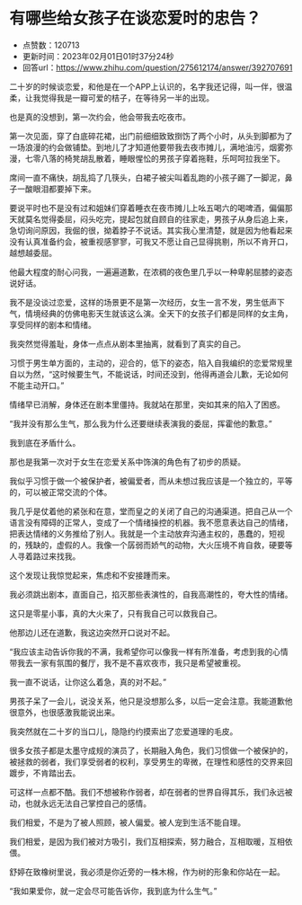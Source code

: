 # 有哪些给女孩子在谈恋爱时的忠告？
- 点赞数：120713
- 更新时间：2023年02月01日01时37分24秒
- 回答url：https://www.zhihu.com/question/275612174/answer/392707691
<body>
 <p data-pid="W0ckBg9o">二十岁的时候谈恋爱，和他是在一个APP上认识的，名字我还记得，叫一伴，很温柔，让我觉得我是一瓣可爱的桔子，在等待另一半的出现。</p>
 <p data-pid="pwV-i3RN">也是真的没想到，第一次约会，他会带我去吃夜市。</p>
 <p data-pid="tYqG6-Fr">第一次见面，穿了白底碎花裙，出门前细细致致捯饬了两个小时，从头到脚都为了一场浪漫的约会做铺垫。到地儿了才知道他要带我去夜市摊儿，满地油污，烟雾弥漫，七零八落的椅凳胡乱散着，睡眼惺忪的男孩子穿着拖鞋，乐呵呵拉我坐下。</p>
 <p data-pid="YP_Tb3I5">席间一直不痛快，胡乱捣了几筷头，白裙子被尖叫着乱跑的小孩子踢了一脚泥，鼻子一酸眼泪都要掉下来。</p>
 <p data-pid="nmehjQN6">要说平时也不是没有过和姐妹们穿着睡衣在夜市摊儿上吆五喝六的喝啤酒，偏偏那天就莫名觉得委屈，闷头吃完，提起包就自顾自的往家走，男孩子从身后追上来，急切询问原因，我倔的很，拗着脖子不说话。其实我心里清楚，就是因为他看起来没有认真准备约会，被重视感寥寥，可我又不愿让自己显得挑剔，所以不肯开口，越想越委屈。</p>
 <p data-pid="lEr_vzyi">他最大程度的耐心问我，一遍遍道歉，在浓稠的夜色里几乎以一种卑躬屈膝的姿态说好话。</p>
 <p data-pid="aX0SX899">我不是没谈过恋爱，这样的场景更不是第一次经历，女生一言不发，男生低声下气，情境经典的仿佛电影天生就该这么演。全天下的女孩子们都是同样的女主角，享受同样的剧本和情绪。</p>
 <p data-pid="QwowHhRs">我突然觉得羞耻，身体一点点从剧本里抽离，就看到了真实的自己。</p>
 <p data-pid="9ueeqGHw">习惯于男生单方面的，主动的，迎合的，低下的姿态，陷入自我编织的恋爱常规里自以为然，“这时候要生气，不能说话，时间还没到，他得再道会儿歉，无论如何不能主动开口。”</p>
 <p data-pid="8WMZMg1O">情绪早已消解，身体还在剧本里僵持。我就站在那里，突如其来的陷入了困惑。</p>
 <p data-pid="EcJYuMGI">“我并没有那么生气，那么我为什么还要继续表演我的委屈，挥霍他的歉意。”</p>
 <p data-pid="-QjIeffr">我到底在矛盾什么。</p>
 <p data-pid="dK7IlBPj">那也是我第一次对于女生在恋爱关系中饰演的角色有了初步的质疑。</p>
 <p data-pid="KBXU_2Nm">我似乎习惯于做一个被保护者，被偏爱者，而从未想过我应该是一个独立的，平等的，可以被正常交流的个体。</p>
 <p data-pid="vlk6syeE">我几乎是仗着他的紧张和在意，堂而皇之的关闭了自己的沟通渠道。把自己从一个语言没有障碍的正常人，变成了一个情绪操控的机器。我不愿意表达自己的情绪，把表达情绪的义务推给了别人。我就是一个主动放弃沟通主权的，愚蠢的，短视的，残缺的，虚假的人。我像一个孱弱而娇气的动物，大火压境不肯自救，硬要等人寻着路过来找我。</p>
 <p data-pid="nw8pIqSo">这个发现让我惊觉起来，焦虑和不安接踵而来。</p>
 <p data-pid="26aSHejz">我必须跳出剧本，直面自己，掐灭那些表演性的，自我高潮性的，夸大性的情绪。</p>
 <p data-pid="wCNq75DO">这只是零星小事，真的大火来了，只有我自己可以救我自己。</p>
 <p data-pid="e-gIxVF0">他那边儿还在道歉，我这边突然开口说对不起。</p>
 <p data-pid="qdeGBiaz">“我应该主动告诉你我的不满，我希望你可以像我一样有所准备，考虑到我的心情带我去一家有氛围的餐厅，我不是不喜欢夜市，我只是希望被重视。</p>
 <p data-pid="Myo6kzvX">我一直不说话，让你这么着急，真的对不起。”</p>
 <p data-pid="tr6iTpEP">男孩子呆了一会儿，说没关系，他只是没想那么多，以后一定会注意。我能道歉他很意外，也很感激我能说出来。</p>
 <p data-pid="1Ye0sG5X">我突然就在二十岁的当口儿，隐隐约约摸索出了恋爱道理的毛皮。</p>
 <p data-pid="zHKGOxUw">很多女孩子都是太墨守成规的演员了，长期融入角色，我们习惯做一个被保护的，被拯救的弱者，我们享受弱者的权利，享受男生的卑微，在理性和感性的交界来回踱步，不肯踏出去。</p>
 <p data-pid="F7jVSInw">可这样一点都不酷。我们不想被称作弱者，却在弱者的世界自得其乐，我们永远被动，也就永远无法自己掌控自己的感情。</p>
 <p data-pid="Sp-wmxWf">我们相爱，不是为了被人照顾，被人偏爱。被人宠到生活不能自理。</p>
 <p data-pid="yRyWEqwj">我们相爱，是因为我们被对方吸引，我们互相探索，努力融合，互相取暖，互相依偎。</p>
 <p data-pid="Wg-Y7CgF">舒婷在致橡树里说，我必须是你近旁的一株木棉，作为树的形象和你站在一起。</p>
 <p data-pid="tD0wXxu_">“我如果爱你，就一定会尽可能告诉你，我到底为什么生气。”</p>
</body>